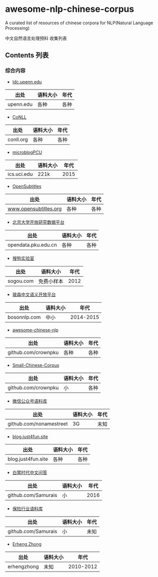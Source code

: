 # awesome-nlp-chinese-corpus

A curated list of resources of chinese corpora for NLP(Natural Language Processing)

中文自然语言处理预料 收集列表

## Contents 列表

### 综合内容

- [ldc.upenn.edu](https://catalog.ldc.upenn.edu/search)

|出处|语料大小|年代|
|--|--|--|
|upenn.edu|各种|各种|


- [CoNLL](http://www.conll.org/previous-tasks)

|出处|语料大小|年代|
|--|--|--|
|conll.org|各种|各种|


- [microblogPCU](https://archive.ics.uci.edu/ml/datasets/microblogPCU)

|出处|语料大小|年代|
|--|--|--|
|ics.uci.edu|221k|2015|


- [OpenSubtitles](http://opus.lingfil.uu.se/OpenSubtitles.php)

|出处|语料大小|年代|
|--|--|--|
|www.opensubtitles.org|各种|各种|

- [北京大学开放研究数据平台](http://opendata.pku.edu.cn/dataverse/pku)

|出处|语料大小|年代|
|--|--|--|
|opendata.pku.edu.cn|各种|各种|

- [搜狗实验室](https://www.sogou.com/labs/resource/list_yuliao.php)

|出处|语料大小|年代|
|--|--|--|
|sogou.com|免费小样本|2012|


- [玻森中文语义开放平台](http://bosonnlp.com/dev/resource)

|出处|语料大小|年代|
|--|--|--|
|bosonnlp.com|中小|2014-2015|


- [awesome-chinese-nlp](https://github.com/crownpku/awesome-chinese-nlp)

|出处|语料大小|年代|
|--|--|--|
|github.com/crownpku|各种|各种|


- [Small-Chinese-Corpus](https://github.com/crownpku/Small-Chinese-Corpus)

|出处|语料大小|年代|
|--|--|--|
|github.com/crownpku|小|各种|


- [微信公众号语料库](https://github.com/nonamestreet/weixin_public_corpus)

|出处|语料大小|年代|
|--|--|--|
|github.com/nonamestreet|3G|未知|


- [blog.just4fun.site](http://blog.just4fun.site/NLP-corpus.html)

|出处|语料大小|年代|
|--|--|--|
|blog.just4fun.site|各种|各种|


- [白鹭时代中文问答](https://github.com/Samurais/egret-wenda-corpus)

|出处|语料大小|年代|
|--|--|--|
|github.com/Samurais|小|2016|


- [保险行业语料库](https://github.com/Samurais/insuranceqa-corpus-zh)

|出处|语料大小|年代|
|--|--|--|
|github.com/Samurais|小|未知|


- [Erheng Zhong](https://sites.google.com/site/erhengzhong/datasets)

|出处|语料大小|年代|
|--|--|--|
|erhengzhong|未知|2010-2012|
